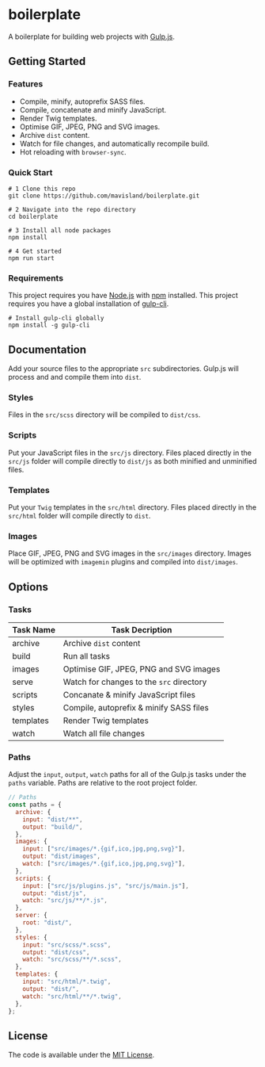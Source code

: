 # boilerplate

A boilerplate for building web projects with [Gulp.js](https://gulpjs.com/).

## Getting Started

### Features

- Compile, minify, autoprefix SASS files.
- Compile, concatenate and minify JavaScript.
- Render Twig templates.
- Optimise GIF, JPEG, PNG and SVG images.
- Archive `dist` content.
- Watch for file changes, and automatically recompile build.
- Hot reloading with `browser-sync`.

### Quick Start

```
# 1 Clone this repo
git clone https://github.com/mavisland/boilerplate.git

# 2 Navigate into the repo directory
cd boilerplate

# 3 Install all node packages
npm install

# 4 Get started
npm run start
```

### Requirements

This project requires you have [Node.js](https://nodejs.org/) with [npm](https://www.npmjs.com/get-npm) installed.
This project requires you have a global installation of [gulp-cli](https://www.npmjs.com/package/gulp-cli).

```
# Install gulp-cli globally
npm install -g gulp-cli
```

## Documentation

Add your source files to the appropriate `src` subdirectories. Gulp.js will process and and compile them into `dist`.

### Styles

Files in the `src/scss` directory will be compiled to `dist/css`.

### Scripts

Put your JavaScript files in the `src/js` directory. Files placed directly in the `src/js` folder will compile directly to `dist/js` as both minified and unminified files.

### Templates

Put your `Twig` templates in the `src/html` directory. Files placed directly in the `src/html` folder will compile directly to `dist`.

### Images

Place GIF, JPEG, PNG and SVG images in the `src/images` directory. Images will be optimized with `imagemin` plugins and compiled into `dist/images`.

## Options

### Tasks

| Task Name | Task Decription                                 |
| --------- | ----------------------------------------------- |
| archive   | Archive `dist` content                          |
| build     | Run all tasks                                   |
| images    | Optimise GIF, JPEG, PNG and SVG images          |
| serve     | Watch for changes to the `src` directory        |
| scripts   | Concanate & minify JavaScript files             |
| styles    | Compile, autoprefix & minify SASS files         |
| templates | Render Twig templates                           |
| watch     | Watch all file changes                          |

### Paths

Adjust the `input`, `output`, `watch` paths for all of the Gulp.js tasks under the `paths` variable. Paths are relative to the root project folder.

```js
// Paths
const paths = {
  archive: {
    input: "dist/**",
    output: "build/",
  },
  images: {
    input: ["src/images/*.{gif,ico,jpg,png,svg}"],
    output: "dist/images",
    watch: ["src/images/*.{gif,ico,jpg,png,svg}"],
  },
  scripts: {
    input: ["src/js/plugins.js", "src/js/main.js"],
    output: "dist/js",
    watch: "src/js/**/*.js",
  },
  server: {
    root: "dist/",
  },
  styles: {
    input: "src/scss/*.scss",
    output: "dist/css",
    watch: "src/scss/**/*.scss",
  },
  templates: {
    input: "src/html/*.twig",
    output: "dist/",
    watch: "src/html/**/*.twig",
  },
};
```

## License

The code is available under the [MIT License](LICENSE.md).
